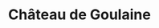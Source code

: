 ---
guid: "1eb462e1c9ef"
title: "Château de Goulaine"
latlng: "47.204282, -1.402587"
youtubeId: "cHp3Qf9hwdo" 
---